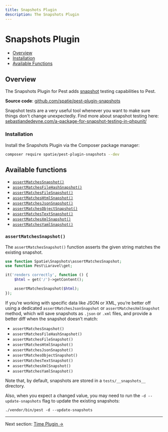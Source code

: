 ```yaml
---
title: Snapshots Plugin
description: The Snapshots Plugin
---
```


# Snapshots Plugin

- [Overview](#overview)
- [Installation](#installation)
- [Available Functions](#available-functions)

<a name="overview"></a>
## Overview

The Snapshots Plugin for Pest adds [snapshot](https://github.com/spatie/phpunit-snapshot-assertions) testing capabilities to Pest.

**Source code**: [github.com/spatie/pest-plugin-snapshots](https://github.com/spatie/pest-plugin-snapshots)

Snapshot tests are a very useful tool whenever you want to make sure things don't change unexpectedly. Find more
about snapshot testing here: [sebastiandedeyne.com/a-package-for-snapshot-testing-in-phpunit/](https://sebastiandedeyne.com/a-package-for-snapshot-testing-in-phpunit/)

<a name="installation"></a>
### Installation

Install the Snapshots Plugin via the Composer package manager:

```bash
composer require spatie/pest-plugin-snapshots --dev
```

<a name="available-functions"></a>
## Available functions

<div class="collection-method-list" markdown="1">

- [`assertMatchesSnapshot()`](#assertMatchesSnapshot)
- [`assertMatchesFileHashSnapshot()`](#assertMatchesSnapshot)
- [`assertMatchesFileSnapshot()`](#assertMatchesSnapshot)
- [`assertMatchesHtmlSnapshot()`](#assertMatchesSnapshot)
- [`assertMatchesJsonSnapshot()`](#assertMatchesSnapshot)
- [`assertMatchesObjectSnapshot()`](#assertMatchesSnapshot)
- [`assertMatchesTextSnapshot()`](#assertMatchesSnapshot)
- [`assertMatchesXmlSnapshot()`](#assertMatchesSnapshot)
- [`assertMatchesYamlSnapshot()`](#assertMatchesSnapshot)

</div>

<a name="assertMatchesSnapshot"></a>
### `assertMatchesSnapshot()`

The `assertMatchesSnapshot()` function asserts the given string matches the existing snapshot.

```php
use function Spatie\Snapshots\assertMatchesSnapshot;
use function Pest\Laravel\get;

it('renders correctly', function () {
    $html = get('/')->getContent();

    assertMatchesSnapshot($html);
});
```

If you’re working with specific data like JSON or XML, you’re better off using a dedicated `assertMatchesJsonSnapshot` or `assertMatchesXmlSnapshot` method, which will save snapshots as `.json` or `.xml` files, and provide a better diff when the snapshot doesn’t match:

- `assertMatchesSnapshot()`
- `assertMatchesFileHashSnapshot()`
- `assertMatchesFileSnapshot()`
- `assertMatchesHtmlSnapshot()`
- `assertMatchesJsonSnapshot()`
- `assertMatchesObjectSnapshot()`
- `assertMatchesTextSnapshot()`
- `assertMatchesXmlSnapshot()`
- `assertMatchesYamlSnapshot()`

Note that, by default, snapshots are stored in a `tests/__snapshots__` directory.

Also, when you expect a changed value, you may need to run the `-d --update-snapshots` flag to update the existing snapshots:
```
./vendor/bin/pest -d --update-snapshots
```

---

Next section: [Time Plugin →](/docs/plugins/time)
